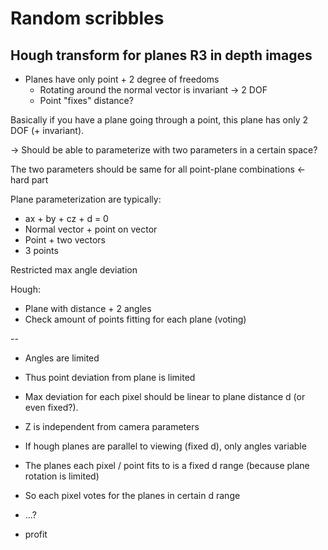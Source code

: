 Random scribbles
================

Hough transform for planes R3 in depth images
------------------------------------------

* Planes have only point + 2 degree of freedoms
    * Rotating around the normal vector is invariant -> 2 DOF
    * Point "fixes" distance?

Basically if you have a plane going through a point, this plane has only 2 DOF (+ invariant).

-> Should be able to parameterize with two parameters in a certain space?

The two parameters should be same for all point-plane combinations <- hard part

Plane parameterization are typically:
- ax + by + cz + d = 0
- Normal vector + point on vector
- Point + two vectors
- 3 points


Restricted max angle deviation

Hough:
* Plane with distance + 2 angles
* Check amount of points fitting for each plane (voting)

--

* Angles are limited
* Thus point deviation from plane is limited 
* Max deviation for each pixel should be linear to plane distance d (or even fixed?).
* Z is independent from camera parameters

* If hough planes are parallel to viewing (fixed d), only angles variable
* The planes each pixel / point fits to is a fixed d range (because plane rotation is limited)
* So each pixel votes for the planes in certain d range
* ...?
* profit
